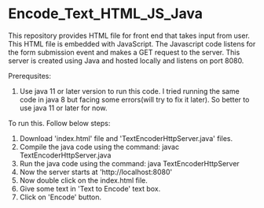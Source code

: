 # Encode_Text_HTML_JS_Java
This repository provides HTML file for front end that takes input from user. This HTML file is embedded with JavaScript. The Javascript code listens for the form submission event and makes a GET request to the server. This server is created using Java and hosted locally and listens on port 8080.


Prerequsites:
1. Use java 11 or later version to run this code. I tried running the same code in java 8 but facing some errors(will try to fix it later). So better to use java 11 or later for now.

To run this. Follow below steps:

1. Download 'index.html' file and 'TextEncoderHttpServer.java' files.
2. Compile the java code using the command: javac TextEncoderHttpServer.java
3. Run the java code using the command: java TextEncoderHttpServer
4. Now the server starts at 'http://localhost:8080'
5. Now double click on the index.html file.
6. Give some text in 'Text to Encode' text box.
7. Click on 'Encode' button.

